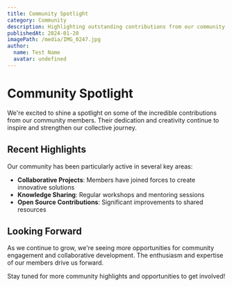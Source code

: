 ```yaml
---
title: Community Spotlight
category: Community
description: Highlighting outstanding contributions from our community members.
publishedAt: 2024-01-20
imagePath: /media/IMG_0247.jpg
author:
  name: Test Name
  avatar: undefined
---
```


# Community Spotlight

We're excited to shine a spotlight on some of the incredible contributions from our community members. Their dedication and creativity continue to inspire and strengthen our collective journey.

## Recent Highlights

Our community has been particularly active in several key areas:

- **Collaborative Projects**: Members have joined forces to create innovative solutions
- **Knowledge Sharing**: Regular workshops and mentoring sessions
- **Open Source Contributions**: Significant improvements to shared resources

## Looking Forward

As we continue to grow, we're seeing more opportunities for community engagement and collaborative development. The enthusiasm and expertise of our members drive us forward.

Stay tuned for more community highlights and opportunities to get involved! 